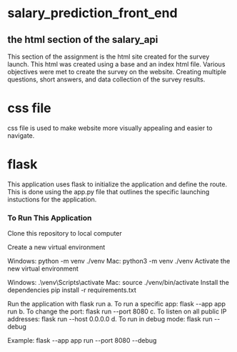 # salary_prediction_front_end

 ## the html section of the salary_api
 This section of the assignment is the html site created for the survey launch. This html was created using a base and an index html file. Various objectives were met to create the survey on the website. Creating multiple questions, short answers, and data collection of the survey results. 


 # css file
 css file is used to make website more visually appealing and easier to navigate. 

# flask
This application uses flask to initialize the application and define the route. This is done using the app.py file that outlines the specific launching instuctions for the application. 


### To Run This Application

Clone this repository to local computer

Create a new virtual environment

Windows: python -m venv ./venv
Mac: python3 -m venv ./venv
Activate the new virtual environment

Windows: .\venv\Scripts\activate
Mac: source ./venv/bin/activate
Install the dependencies pip install -r requirements.txt

Run the application with flask run a. To run a specific app: flask --app app run
b. To change the port: flask run --port 8080
c. To listen on all public IP addresses: flask run --host 0.0.0.0 d. To run in debug mode: flask run --debug

Example: flask --app app run --port 8080 --debug 
